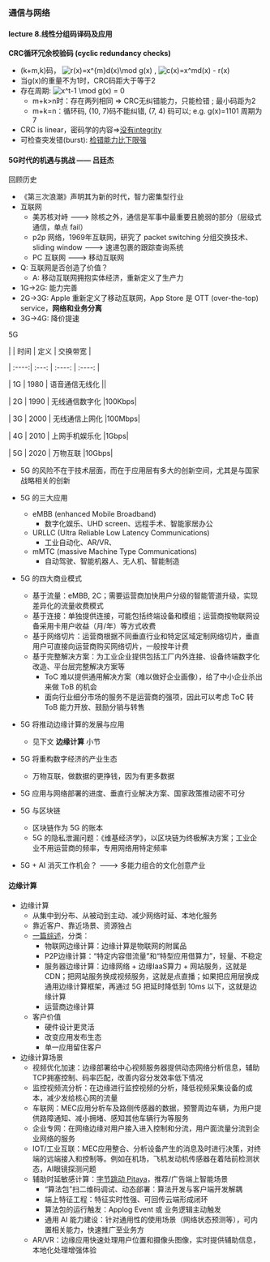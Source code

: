 ### 通信与网络

#### lecture 8.线性分组码译码及应用

**CRC循环冗余校验码 (cyclic redundancy checks)**
* (k+m,k)码， <img src="https://www.zhihu.com/equation?tex=r%28x%29%3Dx%5E%7Bm%7Dd%28x%29%5Cmod%20g%28x%29" alt="r(x)=x^{m}d(x)\mod g(x)" class="ee_img tr_noresize" eeimg="1"> ,  <img src="https://www.zhihu.com/equation?tex=c%28x%29%3Dx%5Emd%28x%29%20-%20r%28x%29" alt="c(x)=x^md(x) - r(x)" class="ee_img tr_noresize" eeimg="1"> 
* 当g(x)的重量不为1时，CRC码距大于等于2
* 存在周期:    <img src="https://www.zhihu.com/equation?tex=%20x%5Et-1%20%5Cmod%20g%28x%29%20%3D%200" alt=" x^t-1 \mod g(x) = 0" class="ee_img tr_noresize" eeimg="1"> 
  * m+k>n时：存在两列相同 => CRC无纠错能力，只能检错  ; 最小码距为2
  * m+k=n：循环码, (10, 7)码不能纠错, (7, 4) 码可以;  e.g. g(x)=1101  周期为7
* CRC is linear，密码学的内容=>[没有integrity](http://csce.uark.edu/~drt/publications/icet2003-b.pdf)
* 可检查突发错(burst): [检错能力比下限强](https://wk.baidu.com/view/35228a7e5ff7ba0d4a7302768e9951e79a896913?ivk_sa=1023194j)



#### 5G时代的机遇与挑战 —— 吕廷杰

回顾历史

* 《第三次浪潮》声明其为新的时代，智力密集型行业
* 互联网
  * 美苏核对峙 ---> 除核之外，通信是军事中最重要且脆弱的部分（层级式通信，单点 fail）
  * p2p 网络，1969年互联网，研究了 packet switching 分组交换技术、sliding window ---> 速递包裹的跟踪查询系统
  * PC 互联网 ---> 移动互联网
* Q: 互联网是否创造了价值？
  * A: 移动互联网拥抱实体经济，重新定义了生产力
* 1G->2G: 能力完善
* 2G->3G: Apple 重新定义了移动互联网，App Store 是 OTT (over-the-top) service，**网络和业务分离**
* 3G->4G: 降价提速

5G

|  | 时间 | 定义 | 交换带宽 |

| :----:| :---: | :----: | :----: |

| 1G | 1980 | 语音通信无线化 ||

| 2G | 1990 | 无线通信数字化 |100Kbps|

| 3G | 2000 | 无线通信上网化 |100Mbps|

| 4G | 2010 | 上网手机娱乐化 |1Gbps|

| 5G | 2020 | 万物互联 |10Gbps|


* 5G 的风险不在于技术层面，而在于应用层有多大的创新空间，尤其是与国家战略相关的创新

* 5G 的三大应用

  * eMBB (enhanced Mobile Broadband)
    * 数字化娱乐、UHD screen、远程手术、智能家居办公
  * URLLC (Ultra Reliable Low Latency Communications)
    * 工业自动化、AR/VR、
  * mMTC (massive Machine Type Communications)
    * 自动驾驶、智能机器人、无人机、智能制造

* 5G 的四大商业模式

  * 基于流量：eMBB, 2C；需要运营商加快用户分级的智能管道升级，实现差异化的流量收费模式
  * 基于连接：单独提供连接，可能包括终端设备和模组；运营商按物联网设备采用卡用户收益（月/年）等方式收费
  * 基于网络切片：运营商根据不同垂直行业和特定区域定制网络切片，垂直用户可直接向运营商购买网络切片，一般按年计费
  * 基于完整解决方案：为工业企业提供包括工厂内外连接、设备终端数字化改造、平台层完整解决方案等
    * ToC 难以提供通用解决方案（难以做好企业画像），给了中小企业杀出来做 ToB 的机会
    * 面向行业细分市场的服务不是运营商的强项，因此可以考虑 ToC 转 ToB 能力开放、鼓励分销与转售

  

* 5G 将推动边缘计算的发展与应用

  * 见下文 **边缘计算** 小节

* 5G 将重构数字经济的产业生态

  * 万物互联，做数据的更挣钱，因为有更多数据

* 5G 应用与网络部署的进度、垂直行业解决方案、国家政策推动密不可分

* 5G 与区块链

  * 区块链作为 5G 的账本
  * 5G 的隐私泄漏问题：《维基经济学》，以区块链为终极解决方案；工业企业不用运营商的频率，专用网络用特定频率

* 5G + AI 消灭工作机会？ ---> 多能力组合的文化创意产业



#### 边缘计算

* 边缘计算
  * 从集中到分布、从被动到主动、减少网络时延、本地化服务
  * 靠近客户、靠近场景、资源独占
  * [一篇综述](https://mp.weixin.qq.com/s/oNJU7un-A0-Fpo4Gdsw3sQ)，分类：
    * 物联网边缘计算：边缘计算是物联网的附属品
    * P2P边缘计算：“特定内容借流量”和“特型应用借算力”，轻量、不稳定
    * 服务器边缘计算：边缘网络 + 边缘IaaS算力 + 网站服务，这就是 CDN；把网站服务换成视频服务，这就是点直播；如果把应用层换成通用边缘计算框架，再通过 5G 把延时降低到 10ms 以下，这就是边缘计算
    * 运营商边缘计算
  * 客户价值
    * 硬件设计更灵活
    * 改变应用发布生态
    * 单一应用留住客户
* 边缘计算场景
  * 视频优化加速：边缘部署给中心视频服务器提供动态网络分析信息，辅助TCP拥塞控制、码率匹配，改善内容分发效率低下情况
  * 监控视频流分析：在边缘进行监控视频的分析，降低视频采集设备的成本，减少发给核心网的流量
  * 车联网：MEC应用分析车及路侧传感器的数据，预警周边车辆，为用户提供路障通知、减小拥堵、感知其他车辆行为等服务
  * 企业专网：在网络边缘对用户接入进入控制和分流，用户面流量分流到企业网络的服务
  * IOT/工业互联：MEC应用整合、分析设备产生的消息及时进行决策，对终端的远端接入和控制等。例如在机场，飞机发动机传感器在着陆前检测状态，AI眼镜探测问题
  * 辅助时延敏感计算：[字节跳动 Pitaya](https://mp.weixin.qq.com/s/XF2k9MGcbY_hqlLEjl0hhw)，推荐/广告端上智能场景
    * “算法包”扫二维码调试、动态部署：算法开发与客户端开发解耦
    * 端上特征工程：特征实时性强、可回传云端形成闭环
    * 算法包的运行触发：Applog Event 或 业务逻辑主动触发
    * 通用 AI 能力建设：针对通用性的使用场景（网络状态预测等），可内置相关能力，快速推广至业务方
  * AR/VR：边缘应用快速处理用户位置和摄像头图像，实时提供辅助信息，本地化处理增强体验